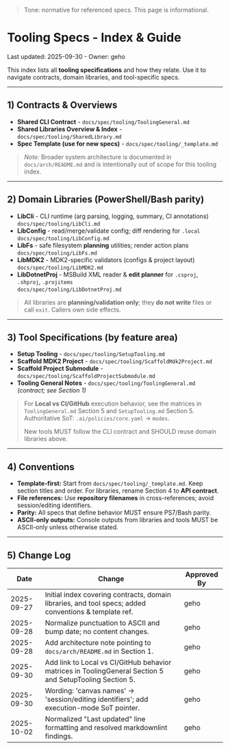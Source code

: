 > Tone: normative for referenced specs. This page is informational.

# Tooling Specs - Index & Guide

Last updated: 2025-09-30 - Owner: geho

This index lists all **tooling specifications** and how they relate. Use it to navigate contracts, domain libraries, and tool-specific specs.

---

## 1) Contracts & Overviews

- **Shared CLI Contract** - `docs/spec/tooling/ToolingGeneral.md`
- **Shared Libraries Overview & Index** - `docs/spec/tooling/SharedLibrary.md`
- **Spec Template (use for new specs)** - `docs/spec/tooling/_template.md`

> _Note:_ Broader system architecture is documented in `docs/arch/README.md` and is intentionally out of scope for this tooling index.

---

## 2) Domain Libraries (PowerShell/Bash parity)

- **LibCli** - CLI runtime (arg parsing, logging, summary, CI annotations)  
  `docs/spec/tooling/LibCli.md`
- **LibConfig** - read/merge/validate config; diff rendering for `.local`  
  `docs/spec/tooling/LibConfig.md`
- **LibFs** - safe filesystem **planning** utilities; render action plans  
  `docs/spec/tooling/LibFs.md`
- **LibMDK2** - MDK2-specific validators (configs & project layout)  
  `docs/spec/tooling/LibMDK2.md`
- **LibDotnetProj** - MSBuild XML reader & **edit planner** for `.csproj`, `.shproj`, `.projitems`  
  `docs/spec/tooling/LibDotnetProj.md`

> All libraries are **planning/validation only**; they **do not write** files or call `exit`. Callers own side effects.

---

## 3) Tool Specifications (by feature area)

- **Setup Tooling** - `docs/spec/tooling/SetupTooling.md`
- **Scaffold MDK2 Project** - `docs/spec/tooling/ScaffoldMdk2Project.md`
- **Scaffold Project Submodule** - `docs/spec/tooling/ScaffoldProjectSubmodule.md`
- **Tooling General Notes** - `docs/spec/tooling/ToolingGeneral.md` _(contract; see Section 1)_

> For **Local vs CI/GitHub** execution behavior, see the matrices in `ToolingGeneral.md` Section 5 and `SetupTooling.md` Section 5. Authoritative SoT: `.ai/policies/core.yaml` → `modes`.
>
> New tools MUST follow the CLI contract and SHOULD reuse domain libraries above.

---

## 4) Conventions

- **Template-first:** Start from `docs/spec/tooling/_template.md`. Keep section titles and order. For libraries, rename Section 4 to **API contract**.
- **File references:** Use **repository filenames** in cross-references; avoid session/editing identifiers.
- **Parity:** All specs that define behavior MUST ensure PS7/Bash parity.
- **ASCII-only outputs:** Console outputs from libraries and tools MUST be ASCII-only unless otherwise stated.

---

## 5) Change Log

| Date       | Change                                                                                                   | Approved By |
| ---------- | -------------------------------------------------------------------------------------------------------- | ----------- |
| 2025-09-27 | Initial index covering contracts, domain libraries, and tool specs; added conventions & template ref.    | geho        |
| 2025-09-28 | Normalize punctuation to ASCII and bump date; no content changes.                                        | geho        |
| 2025-09-28 | Add architecture note pointing to `docs/arch/README.md` in Section 1.                                    | geho        |
| 2025-09-30 | Add link to Local vs CI/GitHub behavior matrices in ToolingGeneral Section 5 and SetupTooling Section 5. | geho        |
| 2025-09-30 | Wording: 'canvas names' → 'session/editing identifiers'; add execution-mode SoT pointer.                 | geho        |
| 2025-10-02 | Normalized "Last updated" line formatting and resolved markdownlint findings.                            | geho        |
